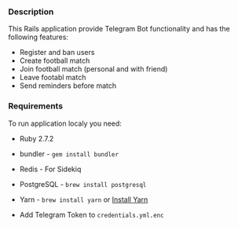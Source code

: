 ### Description

This Rails application provide Telegram Bot functionality and has the following features:

- Register and ban users
- Create football match
- Join football match (personal and with friend)
- Leave footabl match
- Send reminders before match

### Requirements

To run application localy you need:

- Ruby 2.7.2

- bundler -  `gem install bundler`

- Redis - For Sidekiq

- PostgreSQL -  `brew install postgresql`

- Yarn -  `brew install yarn`  or  [Install Yarn](https://yarnpkg.com/en/docs/install)

- Add Telegram Token to `credentials.yml.enc`
